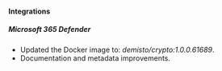 
#### Integrations

##### Microsoft 365 Defender
- Updated the Docker image to: *demisto/crypto:1.0.0.61689*.
- Documentation and metadata improvements.
